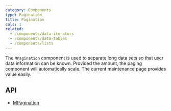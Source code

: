 ```yaml
---
category: Components
type: Pagination
title: Pagination
cols: 1
related:
  - /components/data-iterators
  - /components/data-tables
  - /components/lists
---
```


The `MPagination` component is used to separate long data sets so that user data information can be known. Provided the amount, the paging component will automatically scale. The current maintenance page provides value easily.

## API

- [MPagination](/api/MPagination)
